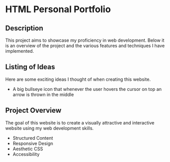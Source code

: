 # HTML Personal Portfolio

## Description

This project aims to showcase my proficiency in web development. Below it is an overview of the project and the various features and techniques I have implemented.

## Listing of Ideas

Here are some exciting ideas I thought of when creating this website.

+ A big bullseye icon that whenever the user hovers the cursor on top an arrow is thrown in the middle

## Project Overview

The goal of this website is to create a visually attractive and interactive website using my web development skills.

+ Structured Content
+ Responsive Design
+ Aesthetic CSS
+ Accessibility